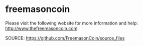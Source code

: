 # freemasoncoin


Please visit the following website for more information and help:
http://www.thefreemasoncoin.com


SOURCE:
https://github.com/FreemasonCoin/source_files
